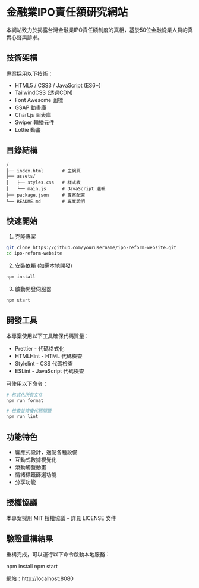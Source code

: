 # 金融業IPO責任額研究網站

本網站致力於揭露台灣金融業IPO責任額制度的真相，基於50位金融從業人員的真實心聲與訴求。

## 技術架構

專案採用以下技術：

- HTML5 / CSS3 / JavaScript (ES6+)
- TailwindCSS (透過CDN)
- Font Awesome 圖標
- GSAP 動畫庫
- Chart.js 圖表庫
- Swiper 輪播元件
- Lottie 動畫

## 目錄結構

```
/
├── index.html       # 主網頁
├── assets/
│   ├── styles.css   # 樣式表
│   └── main.js      # JavaScript 邏輯
├── package.json     # 專案配置
└── README.md        # 專案說明
```

## 快速開始

1. 克隆專案
```bash
git clone https://github.com/yourusername/ipo-reform-website.git
cd ipo-reform-website
```

2. 安裝依賴 (如需本地開發)
```bash
npm install
```

3. 啟動開發伺服器
```bash
npm start
```

## 開發工具

本專案使用以下工具確保代碼質量：

- Prettier - 代碼格式化
- HTMLHint - HTML 代碼檢查
- Stylelint - CSS 代碼檢查
- ESLint - JavaScript 代碼檢查

可使用以下命令：

```bash
# 格式化所有文件
npm run format

# 檢查並修復代碼問題
npm run lint
```

## 功能特色

- 響應式設計，適配各種設備
- 互動式數據視覺化
- 滾動觸發動畫
- 情緒標籤篩選功能
- 分享功能

## 授權協議

本專案採用 MIT 授權協議 - 詳見 LICENSE 文件 

## 驗證重構結果

 重構完成，可以運行以下命令啟動本地服務：

 npm install
 npm start

網站：http://localhost:8080
